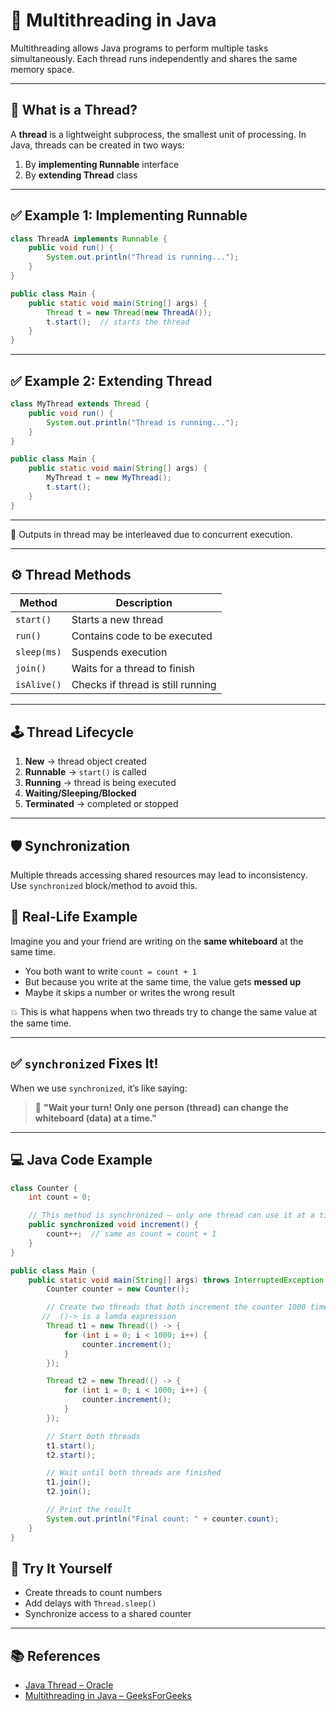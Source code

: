 # 🧵 Multithreading in Java

Multithreading allows Java programs to perform multiple tasks simultaneously. Each thread runs independently and shares the same memory space.

---

## 🧠 What is a Thread?

A **thread** is a lightweight subprocess, the smallest unit of processing. In Java, threads can be created in two ways:

1. By **implementing Runnable** interface
2. By **extending Thread** class

---

## ✅ Example 1: Implementing Runnable

```java
class ThreadA implements Runnable {
    public void run() {
        System.out.println("Thread is running...");
    }
}

public class Main {
    public static void main(String[] args) {
        Thread t = new Thread(new ThreadA());
        t.start();  // starts the thread
    }
}
```

---

## ✅ Example 2: Extending Thread

```java
class MyThread extends Thread {
    public void run() {
        System.out.println("Thread is running...");
    }
}

public class Main {
    public static void main(String[] args) {
        MyThread t = new MyThread();
        t.start();
    }
}
```

---

📝 Outputs in thread may be interleaved due to concurrent execution.

---

## ⚙️ Thread Methods

| Method      | Description                       |
| ----------- | --------------------------------- |
| `start()`   | Starts a new thread               |
| `run()`     | Contains code to be executed      |
| `sleep(ms)` | Suspends execution                |
| `join()`    | Waits for a thread to finish      |
| `isAlive()` | Checks if thread is still running |

---

## 🕹️ Thread Lifecycle

1. **New** → thread object created
2. **Runnable** → `start()` is called
3. **Running** → thread is being executed
4. **Waiting/Sleeping/Blocked**
5. **Terminated** → completed or stopped

---

## 🛡️ Synchronization

Multiple threads accessing shared resources may lead to inconsistency. Use `synchronized` block/method to avoid this.

## 🧾 Real-Life Example

Imagine you and your friend are writing on the **same whiteboard** at the same time.

- You both want to write `count = count + 1`
- But because you write at the same time, the value gets **messed up**
- Maybe it skips a number or writes the wrong result

💥 This is what happens when two threads try to change the same value at the same time.

---

## ✅ `synchronized` Fixes It!

When we use `synchronized`, it’s like saying:

> 🛑 **"Wait your turn! Only one person (thread) can change the whiteboard (data) at a time."**

---

## 💻 Java Code Example

```java
class Counter {
    int count = 0;

    // This method is synchronized — only one thread can use it at a time
    public synchronized void increment() {
        count++;  // same as count = count + 1
    }
}

public class Main {
    public static void main(String[] args) throws InterruptedException {
        Counter counter = new Counter();

        // Create two threads that both increment the counter 1000 times
       //  ()-> is a lamda expression
        Thread t1 = new Thread(() -> {
            for (int i = 0; i < 1000; i++) {
                counter.increment();
            }
        });

        Thread t2 = new Thread(() -> {
            for (int i = 0; i < 1000; i++) {
                counter.increment();
            }
        });

        // Start both threads
        t1.start();
        t2.start();

        // Wait until both threads are finished
        t1.join();
        t2.join();

        // Print the result
        System.out.println("Final count: " + counter.count);
    }
}

```

## 🧪 Try It Yourself

- Create threads to count numbers
- Add delays with `Thread.sleep()`
- Synchronize access to a shared counter

---

## 📚 References

- [Java Thread – Oracle](https://docs.oracle.com/javase/tutorial/essential/concurrency/)
- [Multithreading in Java – GeeksForGeeks](https://www.geeksforgeeks.org/multithreading-in-java/)

```

```
